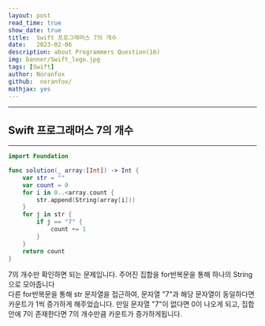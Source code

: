 ```yaml
---
layout: post
read_time: true
show_date: true
title:  Swift 프로그래머스 7의 개수
date:   2023-02-06
description: about Programmers Question(16)
img: banner/Swift_logo.jpg
tags: [Swift]
author: Noranfox
github:  noranfox/
mathjax: yes
---
```


---
## Swift 프로그래머스 7의 개수
---

```swift
import Foundation

func solution(_ array:[Int]) -> Int {
    var str = ""
    var count = 0
    for i in 0..<array.count {
        str.append(String(array[i]))
    }
    for j in str {
        if j == "7" {
            count += 1
        }
    }
    return count
}
```

7의 개수만 확인하면 되는 문제입니다.
주어진 집합을 for반복문을 통해 하나의 String으로 모아줍니다</br>
다른 for반복문을 통해 str 문자열을 접근하여, 문자열 "7"과 해당 문자열이 동일하다면
카운트가 1씩 증가하게 해주었습니다. 만일 문자열 "7"이 없다면 0이 나오게 되고,
집합안에 7이 존재한다면 7의 개수만큼 카운트가 증가하게됩니다.
